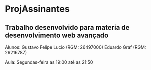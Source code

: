 # ProjAssinantes

## Trabalho desenvolvido para materia de desenvolvimento web avançado

Alunos: Gustavo Felipe Lucio (RGM: 26497000)
Eduardo Graf (RGM: 26216787)

Aula: Segundas-feira as 19:00 até as 21:50
